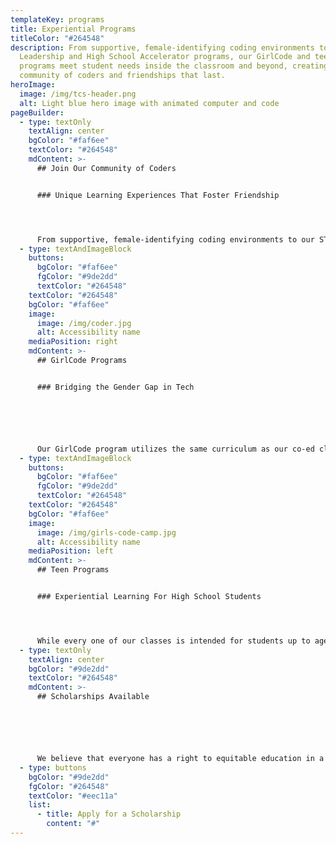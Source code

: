 ```yaml
---
templateKey: programs
title: Experiential Programs
titleColor: "#264548"
description: From supportive, female-identifying coding environments to our STEM
  Leadership and High School Accelerator programs, our GirlCode and teen
  programs meet student needs inside the classroom and beyond, creating a
  community of coders and friendships that last.
heroImage:
  image: /img/tcs-header.png
  alt: Light blue hero image with animated computer and code
pageBuilder:
  - type: textOnly
    textAlign: center
    bgColor: "#faf6ee"
    textColor: "#264548"
    mdContent: >-
      ## Join Our Community of Coders


      ### Unique Learning Experiences That Foster Friendship




      From supportive, female-identifying coding environments to our STEM Leadership and High School Accelerator programs, our GirlCode and teen programs meet student needs inside the classroom and beyond, creating a community of coders and friendships that last.
  - type: textAndImageBlock
    buttons:
      bgColor: "#faf6ee"
      fgColor: "#9de2dd"
      textColor: "#264548"
    textColor: "#264548"
    bgColor: "#faf6ee"
    image:
      image: /img/coder.jpg
      alt: Accessibility name
    mediaPosition: right
    mdContent: >-
      ## GirlCode Programs


      ### Bridging the Gender Gap in Tech






      Our GirlCode program utilizes the same curriculum as our co-ed classes and is open to anyone looking to learn in a safe and supportive female-identifying space. In these welcoming classes, students develop friendships, have fun, and discover opportunities to tackle new challenges in an inclusive environment.
  - type: textAndImageBlock
    buttons:
      bgColor: "#faf6ee"
      fgColor: "#9de2dd"
      textColor: "#264548"
    textColor: "#264548"
    bgColor: "#faf6ee"
    image:
      image: /img/girls-code-camp.jpg
      alt: Accessibility name
    mediaPosition: left
    mdContent: >-
      ## Teen Programs


      ### Experiential Learning For High School Students




      While every one of our classes is intended for students up to age 17, our teen-only high school programs build on foundational skills with opportunities to take on larger independent projects and develop leadership and mentoring capabilities.
  - type: textOnly
    textAlign: center
    bgColor: "#9de2dd"
    textColor: "#264548"
    mdContent: >-
      ## Scholarships Available






      We believe that everyone has a right to equitable education in a safe and inclusive learning environment and are committed to increasing access to our high-quality coding programs. Our scholarship program accounts for 25 percent of the students we teach. Our long-term goal as we work towards educational equity is to reach 50 percent of our students through at-cost and pro-bono services.
  - type: buttons
    bgColor: "#9de2dd"
    fgColor: "#264548"
    textColor: "#eec11a"
    list:
      - title: Apply for a Scholarship
        content: "#"
---
```

